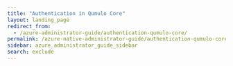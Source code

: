 ```yaml
---
title: "Authentication in Qumulo Core"
layout: landing_page
redirect_from:
  - /azure-administrator-guide/authentication-qumulo-core/
permalink: /azure-native-administrator-guide/authentication-qumulo-core/
sidebar: azure_administrator_guide_sidebar
search: exclude
---
```

